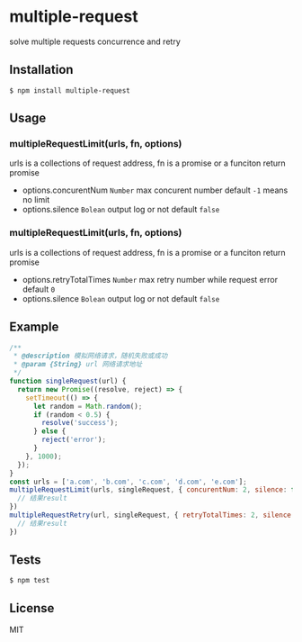 # multiple-request
solve multiple requests concurrence and retry
## Installation

```$ npm install multiple-request```

## Usage
### multipleRequestLimit(urls, fn, options)
urls is a collections of request address, fn is a promise or a funciton return promise  
* options.concurentNum `Number` max concurent number default `-1` means no limit
* options.silence `Bolean` output log or not default `false` 
### multipleRequestLimit(urls, fn, options)
urls is a collections of request address, fn is a promise or a funciton return promise  
* options.retryTotalTimes `Number` max retry number while request error  default `0`
* options.silence `Bolean` output log or not default `false` 
## Example
```javascript
/**
 * @description 模拟网络请求，随机失败或成功
 * @param {String} url 网络请求地址  
 */
function singleRequest(url) {
  return new Promise((resolve, reject) => {
    setTimeout(() => {
      let random = Math.random();
      if (random < 0.5) {
        resolve('success');
      } else {
        reject('error');
      }
    }, 1000);
  });
}
const urls = ['a.com', 'b.com', 'c.com', 'd.com', 'e.com'];
multipleRequestLimit(urls, singleRequest, { concurentNum: 2, silence: false }).then((res) => {
  // 结果result
})
multipleRequestRetry(url, singleRequest, { retryTotalTimes: 2, silence: false }).then((res) => {
  // 结果result
})
```
## Tests
```$ npm test```
## License
MIT
